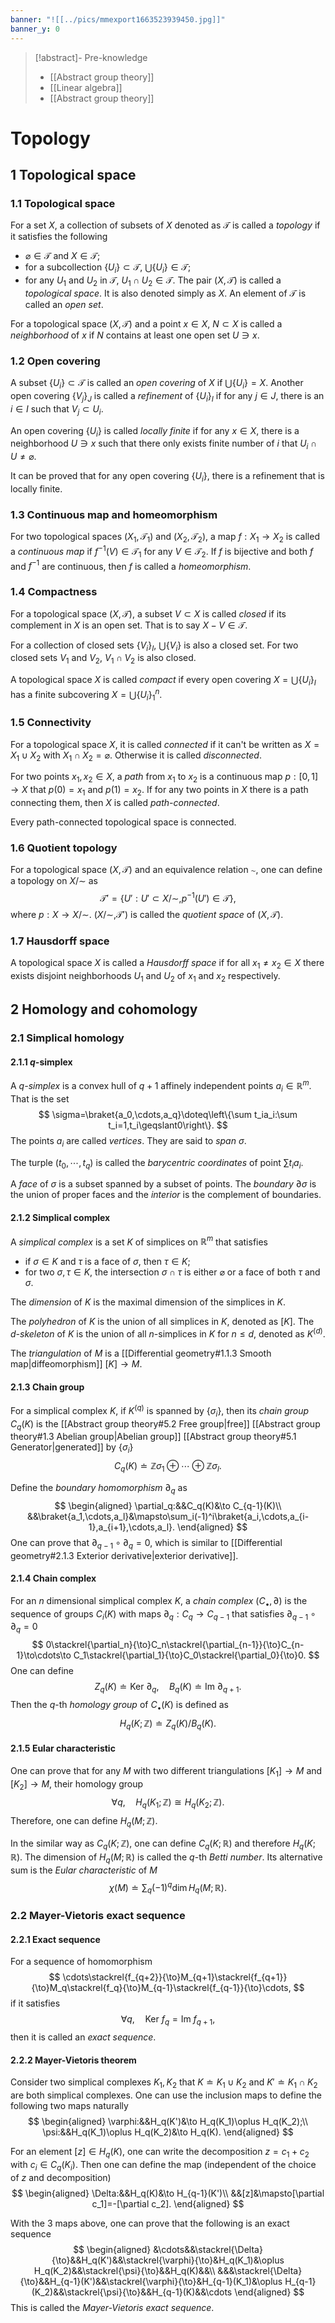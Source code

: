 ```yaml
---
banner: "![[../pics/mmexport1663523939450.jpg]]"
banner_y: 0
---
```


>[!abstract]- Pre-knowledge
>- [[Abstract group theory]]
>- [[Linear algebra]]
>- [[Abstract group theory]]

# Topology
## 1 Topological space
### 1.1 Topological space
For a set $X$, a collection of subsets of $X$ denoted as $\mathcal{T}$ is called a *topology* if it satisfies the following
- $\varnothing\in\mathcal{T}$ and $X\in\mathcal{T}$;
- for a subcollection $\{U_i\}\subset\mathcal{T}$, $\bigcup\{U_i\}\in\mathcal{T}$;
- for any $U_1$ and $U_2$ in $\mathcal{T}$, $U_1\cap U_2\in\mathcal{T}$.
The pair $(X,\mathcal{T})$ is called a *topological space*. It is also denoted simply as $X$. An element of $\mathcal{T}$ is called an *open set*.

For a topological space $(X,\mathcal{T})$ and a point $x\in X$, $N\subset X$ is called a *neighborhood* of $x$ if $N$ contains at least one open set $U\ni x$.

### 1.2 Open covering
A subset $\{U_i\}\subset\mathcal{T}$ is called an *open covering* of $X$ if $\bigcup\{U_i\}=X$. Another open covering $\{V_j\}_J$ is called a *refinement* of $\{U_i\}_I$ if for any $j\in J$, there is an $i\in I$ such that $V_j\subset U_i$.

An open covering $\{U_i\}$ is called *locally finite* if for any $x\in X$, there is a neighborhood $U\ni x$ such that there only exists finite number of $i$ that $U_i\cap U\ne\varnothing$.

It can be proved that for any open covering $\{U_i\}$, there is a refinement that is locally finite.

### 1.3 Continuous map and homeomorphism
For two topological spaces $(X_1,\mathcal{T}_1)$ and $(X_2,\mathcal{T}_2)$, a map $f:X_1\to X_2$ is called a *continuous map* if $f^{-1}(V)\in\mathcal{T}_1$ for any $V\in\mathcal{T}_2$. If $f$ is bijective and both $f$ and $f^{-1}$ are continuous, then $f$ is called a *homeomorphism*.

### 1.4 Compactness
For a topological space $(X,\mathcal{T})$, a subset $V\subset X$ is called *closed* if its complement in $X$ is an open set. That is to say $X-V\in\mathcal{T}$.

For a collection of closed sets $\{V_i\}_I$, $\bigcup\{V_i\}$ is also a closed set. For two closed sets $V_1$ and $V_2$, $V_1\cap V_2$ is also closed.

A topological space $X$ is called *compact* if every open covering $X=\bigcup\{U_i\}_I$ has a finite subcovering $X=\bigcup\{U_i\}_1^n$.

### 1.5 Connectivity
For a topological space $X$, it is called *connected* if it can't be written as $X=X_1\cup X_2$ with $X_1\cap X_2=\varnothing$. Otherwise it is called *disconnected*.

For two points $x_1,x_2\in X$, a *path* from $x_1$ to $x_2$ is a continuous map $p:[0,1]\to X$ that $p(0)=x_1$ and $p(1)=x_2$. If for any two points in $X$ there is a path connecting them, then $X$ is called *path-connected*.

Every path-connected topological space is connected.

### 1.6 Quotient topology
For a topological space $(X,\mathcal{T})$ and an equivalence relation $\sim$, one can define a topology on $X/\sim$ as
$$
\mathcal{T}'=\{U':U'\subset X/\sim,p^{-1}(U')\in\mathcal{T}\},
$$
where $p:X\to X/\sim$. $(X/\sim,\mathcal{T}')$ is called the *quotient space* of $(X,\mathcal{T})$.

### 1.7 Hausdorff space
A topological space $X$ is called a *Hausdorff space* if for all $x_1\ne x_2\in X$ there exists disjoint neighborhoods $U_1$ and $U_2$ of $x_1$ and $x_2$ respectively.

## 2 Homology and cohomology
### 2.1 Simplical homology
#### 2.1.1 $q$-simplex
A *$q$-simplex* is a convex hull of $q+1$ affinely independent points $a_i\in\mathbb{R}^m$. That is the set
$$
\sigma=\braket{a_0,\cdots,a_q}\doteq\left\{\sum t_ia_i:\sum t_i=1,t_i\geqslant0\right\}.
$$
The points $a_i$ are called *vertices*. They are said to *span* $\sigma$.

The turple $(t_0,\cdots,t_q)$ is called the *barycentric coordinates* of point $\sum t_ia_i$.

A *face* of $\sigma$ is a subset spanned by a subset of points. The *boundary* $\partial\sigma$ is the union of proper faces and the *interior* is the complement of boundaries.

#### 2.1.2 Simplical complex
A *simplical complex* is a set $K$ of simplices on $\mathbb{R}^m$ that satisfies
- if $\sigma\in K$ and $\tau$ is a face of $\sigma$, then $\tau\in K$;
- for two $\sigma,\tau\in K$, the intersection $\sigma\cap\tau$ is either $\varnothing$ or a face of both $\tau$ and $\sigma$.

The *dimension* of $K$ is the maximal dimension of the simplices in $K$.

The *polyhedron* of $K$ is the union of all simplices in $K$, denoted as $[K]$. The *$d$-skeleton* of $K$ is the union of all $n$-simplices in $K$ for $n\leqslant d$, denoted as $K^{(d)}$.

The *triangulation* of $M$ is a [[Differential geometry#1.1.3 Smooth map|diffeomorphism]] $[K]\to M$.

#### 2.1.3 Chain group
For a simplical complex $K$, if $K^{(q)}$ is spanned by $\{\sigma_i\}$, then its *chain group* $C_q(K)$ is the [[Abstract group theory#5.2 Free group|free]] [[Abstract group theory#1.3 Abelian group|Abelian group]] [[Abstract group theory#5.1 Generator|generated]] by $\{\sigma_i\}$
$$
C_q(K)\doteq\mathbb{Z}\sigma_1\oplus\cdots\oplus\mathbb{Z}\sigma_l.
$$

Define the *boundary homomorphism* $\partial_q$ as
$$
\begin{aligned}
\partial_q:&&C_q(K)&\to C_{q-1}(K)\\
&&\braket{a_1,\cdots,a_l}&\mapsto\sum_i(-1)^i\braket{a_i,\cdots,a_{i-1},a_{i+1},\cdots,a_l}.
\end{aligned}
$$
One can prove that $\partial_{q-1}\circ\partial_q=0$, which is similar to [[Differential geometry#2.1.3 Exterior derivative|exterior derivative]].

#### 2.1.4 Chain complex
For an $n$ dimensional simplical complex $K$, a *chain complex* $(C_\bullet,\partial)$ is the sequence of groups $C_i(K)$ with maps $\partial_q:C_q\to C_{q-1}$ that satisfies $\partial_{q-1}\circ\partial_q=0$
$$
0\stackrel{\partial_n}{\to}C_n\stackrel{\partial_{n-1}}{\to}C_{n-1}\to\cdots\to C_1\stackrel{\partial_1}{\to}C_0\stackrel{\partial_0}{\to}0.
$$
One can define
$$
Z_q(K)\doteq\mathrm{Ker}\ \partial_q,\quad B_q(K)\doteq\mathrm{Im}\ \partial_{q+1}.
$$
Then the $q$-th *homology group* of $C_\bullet(K)$ is defined as
$$
H_q(K;\mathbb{Z})\doteq Z_q(K)/B_q(K).
$$

#### 2.1.5 Eular characteristic
One can prove that for any $M$ with two different triangulations $[K_1]\to M$ and $[K_2]\to M$, their homology group
$$
\forall q,\quad H_q(K_1;\mathbb{Z})\cong H_q(K_2;\mathbb{Z}).
$$
Therefore, one can define $H_q(M;\mathbb{Z})$.

In the similar way as $C_q(K;\mathbb{Z})$, one can define $C_q(K;\mathbb{R})$ and therefore $H_q(K;\mathbb{R})$. The dimension of $H_q(M;\mathbb{R})$ is called the $q$-th *Betti number*. Its alternative sum is the *Eular characteristic* of $M$
$$
\chi(M)\doteq\sum_q(-1)^q\dim H_q(M;\mathbb{R}).
$$

### 2.2 Mayer-Vietoris exact sequence
#### 2.2.1 Exact sequence
For a sequence of homomorphism
$$
\cdots\stackrel{f_{q+2}}{\to}M_{q+1}\stackrel{f_{q+1}}{\to}M_q\stackrel{f_q}{\to}M_{q-1}\stackrel{f_{q-1}}{\to}\cdots,
$$
if it satisfies
$$
\forall q,\quad\mathrm{Ker}\ f_q=\mathrm{Im}\ f_{q+1},
$$
then it is called an *exact sequence*.

#### 2.2.2 Mayer-Vietoris theorem
Consider two simplical complexes $K_1,K_2$ that $K\doteq K_1\cup K_2$ and $K'\doteq K_1\cap K_2$ are both simplical complexes. One can use the inclusion maps to define the following two maps naturally
$$
\begin{aligned}
\varphi:&&H_q(K')&\to H_q(K_1)\oplus H_q(K_2);\\
\psi:&&H_q(K_1)\oplus H_q(K_2)&\to H_q(K).
\end{aligned}
$$

For an element $[z]\in H_q(K)$, one can write the decomposition $z=c_1+c_2$ with $c_i\in C_q(K_i)$. Then one can define the map (independent of the choice of $z$ and decomposition)
$$
\begin{aligned}
\Delta:&&H_q(K)&\to H_{q-1}(K')\\
&&[z]&\mapsto[\partial c_1]=-[\partial c_2].
\end{aligned}
$$

With the 3 maps above, one can prove that the following is an exact sequence
$$
\begin{aligned}
&\cdots&&\stackrel{\Delta}{\to}&&H_q(K')&&\stackrel{\varphi}{\to}&H_q(K_1)&\oplus H_q(K_2)&&\stackrel{\psi}{\to}&&H_q(K)&&\\
&&&\stackrel{\Delta}{\to}&&H_{q-1}(K')&&\stackrel{\varphi}{\to}&H_{q-1}(K_1)&\oplus H_{q-1}(K_2)&&\stackrel{\psi}{\to}&&H_{q-1}(K)&&\cdots
\end{aligned}
$$
This is called the *Mayer-Vietoris exact sequence*.
